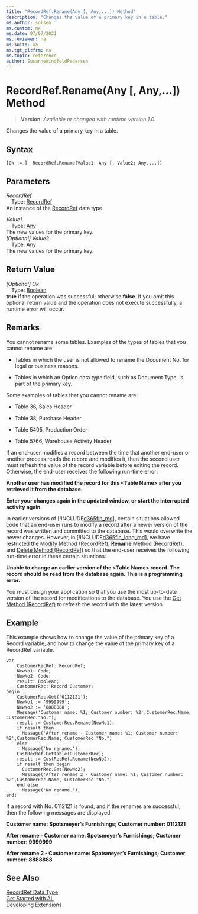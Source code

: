 ```yaml
---
title: "RecordRef.Rename(Any [, Any,...]) Method"
description: "Changes the value of a primary key in a table."
ms.author: solsen
ms.custom: na
ms.date: 07/07/2021
ms.reviewer: na
ms.suite: na
ms.tgt_pltfrm: na
ms.topic: reference
author: SusanneWindfeldPedersen
---
```

[//]: # (START>DO_NOT_EDIT)
[//]: # (IMPORTANT:Do not edit any of the content between here and the END>DO_NOT_EDIT.)
[//]: # (Any modifications should be made in the .xml files in the ModernDev repo.)
# RecordRef.Rename(Any [, Any,...]) Method
> **Version**: _Available or changed with runtime version 1.0._

Changes the value of a primary key in a table.


## Syntax
```AL
[Ok := ]  RecordRef.Rename(Value1: Any [, Value2: Any,...])
```
## Parameters
*RecordRef*  
&emsp;Type: [RecordRef](recordref-data-type.md)  
An instance of the [RecordRef](recordref-data-type.md) data type.  

*Value1*  
&emsp;Type: [Any](../any/any-data-type.md)  
The new values for the primary key.  
*[Optional] Value2*  
&emsp;Type: [Any](../any/any-data-type.md)  
The new values for the primary key.  


## Return Value
*[Optional] Ok*  
&emsp;Type: [Boolean](../boolean/boolean-data-type.md)  
**true** if the operation was successful; otherwise **false**.   If you omit this optional return value and the operation does not execute successfully, a runtime error will occur.  


[//]: # (IMPORTANT: END>DO_NOT_EDIT)

## Remarks  
 You cannot rename some tables. Examples of the types of tables that you cannot rename are:  
  
-   Tables in which the user is not allowed to rename the Document No. for legal or business reasons.  
  
-   Tables in which an Option data type field, such as Document Type, is part of the primary key.  
  
 Some examples of tables that you cannot rename are:  
  
-   Table 36, Sales Header  
  
-   Table 38, Purchase Header  
  
-   Table 5405, Production Order  
  
-   Table 5766, Warehouse Activity Header  
  
 If an end-user modifies a record between the time that another end-user or another process reads the record and modifies it, then the second user must refresh the value of the record variable before editing the record. Otherwise, the end-user receives the following run-time error:  
  
 **Another user has modified the record for this \<Table Name> after you retrieved it from the database.**  
  
 **Enter your changes again in the updated window, or start the interrupted activity again.**  
  
 In earlier versions of [!INCLUDE[d365fin_md](../../includes/d365fin_md.md)], certain situations allowed code that an end-user runs to modify a record after a newer version of the record was written and committed to the database. This would overwrite the newer changes. However, in [!INCLUDE[d365fin_long_md](../../includes/d365fin_long_md.md)], we have restricted the [Modify Method \(RecordRef\)](recordref-modify-method.md), **Rename** Method \(RecordRef\), and [Delete Method \(RecordRef\)](recordref-delete-method.md) so that the end-user receives the following run-time error in these certain situations:  
  
 **Unable to change an earlier version of the \<Table Name> record. The record should be read from the database again. This is a programming error.**  
  
 You must design your application so that you use the most up-to-date version of the record for modifications to the database. You use the [Get Method \(RecordRef\)](recordref-get-method.md) to refresh the record with the latest version.  
  
## Example  
 This example shows how to change the value of the primary key of a Record variable, and how to change the value of the primary key of a RecordRef variable. 
 
```al
var
    CustomerRecRef: RecordRef;
    NewNo1: Code;
    NewNo2: Code;
    result: Boolean;
    CustomerRec: Record Customer;
begin 
    CustomerRec.Get('0112121');  
    NewNo1 := ‘9999999’;  
    NewNo2 := ‘8888888’;  
    Message('Customer name: %1; Customer number: %2',CustomerRec.Name, CustomerRec."No.");  
    result := CustomerRec.Rename(NewNo1);  
    if result then  
      Message('After rename - Customer name: %1; Customer number: %2',CustomerRec.Name, CustomerRec."No.")  
    else  
      Message('No rename.');  
    CustRecRef.GetTable(CustomerRec);  
    result := CustRecRef.Rename(NewNo2);  
    if result then begin  
      CustomerRec.Get(NewNo2);  
      Message('After rename 2 - Customer name: %1; Customer number: %2',CustomerRec.Name, CustomerRec."No.")  
    end else  
      Message('No rename.');  
end;
```  
  
 If a record with No. 0112121 is found, and if the renames are successful, then the following messages are displayed:  
  
 **Customer name: Spotsmeyer’s Furnishings; Customer number: 0112121**  
  
 **After rename - Customer name: Spotsmeyer’s Furnishings; Customer number: 9999999**  
  
 **After rename 2 - Customer name: Spotsmeyer’s Furnishings; Customer number: 8888888**  
  

## See Also
[RecordRef Data Type](recordref-data-type.md)  
[Get Started with AL](../../devenv-get-started.md)  
[Developing Extensions](../../devenv-dev-overview.md)